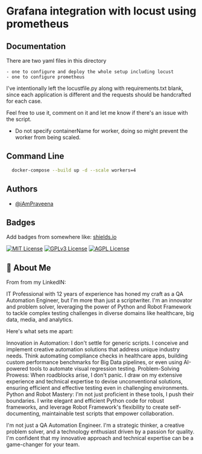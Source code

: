 # Grafana integration with locust using prometheus
 
## Documentation
There are two yaml files in this directory  

    - one to configure and deploy the whole setup including locust 
    - one to configure prometheus

I've intentionally left the locustfile.py along with requirements.txt blank, since each application is different and the requests should be handcrafted for each case.

Feel free to use it, comment on it and let me know if there's an issue with the script. 

* Do not specify containerName for worker, doing so might prevent the worker from being scaled. 



## Command Line

```bash
  docker-compose --build up -d --scale workers=4 
```
    
## Authors

- [@iAmPraveena](https://www.github.com/iAmPraveena)


## Badges

Add badges from somewhere like: [shields.io](https://shields.io/)

[![MIT License](https://img.shields.io/badge/License-MIT-green.svg)](https://choosealicense.com/licenses/mit/)
[![GPLv3 License](https://img.shields.io/badge/License-GPL%20v3-yellow.svg)](https://opensource.org/licenses/)
[![AGPL License](https://img.shields.io/badge/license-AGPL-blue.svg)](http://www.gnu.org/licenses/agpl-3.0)


## 🚀 About Me
From from my LinkedIN: 


IT Professional with 12 years of experience has honed my craft as a QA Automation Engineer, but I'm more than just a scriptwriter. I'm an innovator and problem solver, leveraging the power of Python and Robot Framework to tackle complex testing challenges in diverse domains like healthcare, big data, media, and analytics.

Here's what sets me apart:

Innovation in Automation: I don't settle for generic scripts. I conceive and implement creative automation solutions that address unique industry needs. Think automating compliance checks in healthcare apps, building custom performance benchmarks for Big Data pipelines, or even using AI-powered tools to automate visual regression testing.
Problem-Solving Prowess: When roadblocks arise, I don't panic. I draw on my extensive experience and technical expertise to devise unconventional solutions, ensuring efficient and effective testing even in challenging environments.
Python and Robot Mastery: I'm not just proficient in these tools, I push their boundaries. I write elegant and efficient Python code for robust frameworks, and leverage Robot Framework's flexibility to create self-documenting, maintainable test scripts that empower collaboration.

I'm not just a QA Automation Engineer. I'm a strategic thinker, a creative problem solver, and a technology enthusiast driven by a passion for quality. I'm confident that my innovative approach and technical expertise can be a game-changer for your team.


